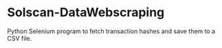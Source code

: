 # Solscan-DataWebscraping
Python Selenium program to fetch transaction hashes and save them to a CSV file.<br>

